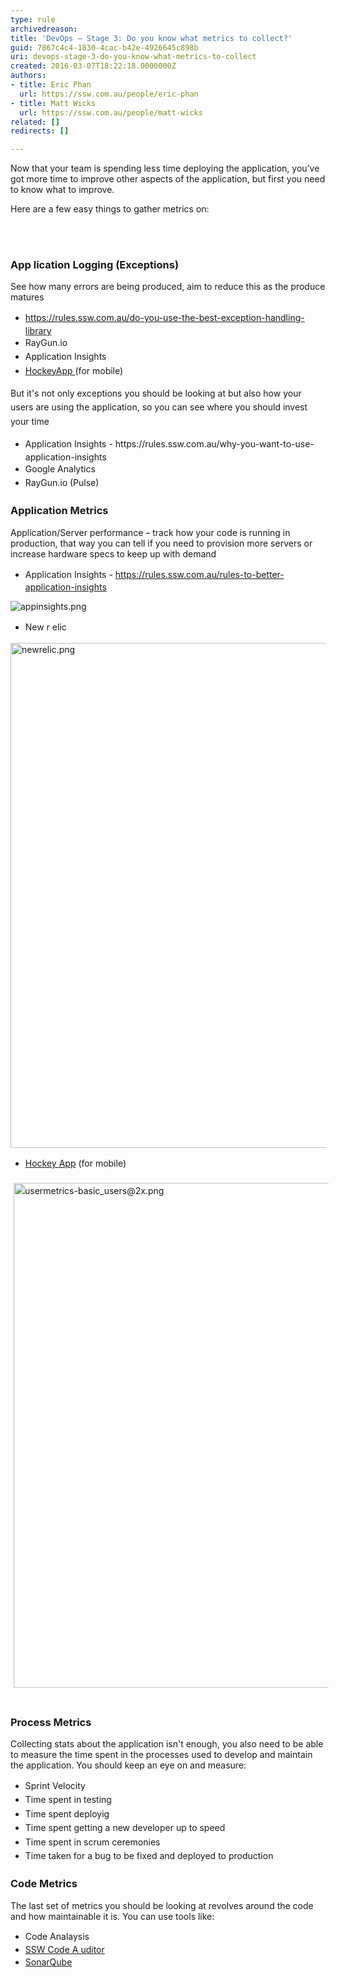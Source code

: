 ```yaml
---
type: rule
archivedreason: 
title: 'DevOps – Stage 3: Do you know what metrics to collect?'
guid: 7867c4c4-1830-4cac-b42e-4926645c898b
uri: devops-stage-3-do-you-know-what-metrics-to-collect
created: 2016-03-07T18:22:18.0000000Z
authors:
- title: Eric Phan
  url: https://ssw.com.au/people/eric-phan
- title: Matt Wicks
  url: https://ssw.com.au/people/matt-wicks
related: []
redirects: []

---
```



<p class="p1">Now that your team is spending less time deploying the application, you’ve got more time to improve other aspects of the application, but first you need to know what to improve.&#160; <br></p><p class="p1">Here are a few easy things to gather metrics on&#58;</p>
<br><excerpt class='endintro'></excerpt><br>
<p></p><h3 class="ssw15-rteElement-H3">App lication Logging (Exceptions)</h3><p class="ssw15-rteElement-P">See how many errors are being produced, aim to reduce this as the produce matures</p><p></p><ul><li><a href="/_layouts/15/FIXUPREDIRECT.ASPX?WebId=3dfc0e07-e23a-4cbb-aac2-e778b71166a2&amp;TermSetId=07da3ddf-0924-4cd2-a6d4-a4809ae20160&amp;TermId=8c5a1235-d169-4164-92a1-08812c26fc22" style="line-height&#58;1.6;"><span class="s3"> https&#58;//rules.ssw.com.au/do-you-use-the-best-exception-handling-library</span></a><br></li><li><span style="line-height&#58;1.6;">RayGun.io</span><br></li><li><span style="line-height&#58;1.6;">Application Insights </span><br></li><li><span style="line-height&#58;1.6;"><a href="https&#58;//www.hockeyapp.net/">HockeyApp </a>(for mobile)</span></li></ul><p></p><p><span style="line-height&#58;1.6;">But it's not only exceptions you should be looking at but also how your users are using the application, so you can&#160;see where you should invest your time</span></p><ul><li><span style="line-height&#58;1.6;">Application Insights - https&#58;//rules.ssw.com.au/why-you-want-to-use-application-insights</span><br></li><li><span style="line-height&#58;1.6;">Google Analytics</span><br></li><li><span style="line-height&#58;1.6;">RayGun.io (Pulse)</span></li></ul><p></p><h3 class="ssw15-rteElement-H3">Application Metrics</h3><p>Application/Server performance – track how your code is running in production, that way you can tell if you need to provision more servers or increase hardware specs to keep up with demand</p><p></p><ul><li><span style="line-height&#58;1.6;">A</span><span style="line-height&#58;1.6;">pplic</span><span style="line-height&#58;1.6;">ation Insights - </span><span class="s6" style="line-height&#58;1.6;"><a href="/_layouts/15/FIXUPREDIRECT.ASPX?WebId=3dfc0e07-e23a-4cbb-aac2-e778b71166a2&amp;TermSetId=07da3ddf-0924-4cd2-a6d4-a4809ae20160&amp;TermId=6e9c1f28-fb3e-4a99-bcdf-363378e5da34">https&#58;//rules.ssw.com.au/rules-to-better-application-insights</a></span><br></li></ul><span class="s6"><dl class="image"><dt> <img src="/PublishingImages/appinsights.png" alt="appinsights.png" /> </dt></dl></span><p></p><p></p><ul><li><span style="line-height&#58;1.6;"> New r</span><span style="line-height&#58;1.6;"> </span><span style="line-height&#58;1.6;">elic</span><br></li></ul><dl class="image"><dt> <img src="/PublishingImages/newrelic.png" alt="newrelic.png" style="width&#58;808px;" /> </dt></dl><p></p><ul><li><span style="line-height&#58;1.6;"><a href="https&#58;//www.hockeyapp.net/">Hockey App</a> (for mobile)</span><br></li></ul><p><span style="line-height&#58;1.6;background-color&#58;initial;"><img src="/SiteAssets/what-metrics-to-collect-stage-3/usermetrics-basic_users@2x.png" alt="usermetrics-basic_users@2x.png" style="margin&#58;5px;width&#58;808px;" /> </span>&#160;</p><h3 class="ssw15-rteElement-H3">Process Metrics</h3><p>Collecting stats about the application isn't enough, you also need to be able to measure the time spent in the processes used to develop and maintain the application. You should keep an eye on and measure&#58;<br></p><ul><li><span style="line-height&#58;1.6;"> Sprint Velocity</span><br></li><li><span style="line-height&#58;1.6;">Time spent in testing</span></li><li><span style="line-height&#58;1.6;">Time spent deployig</span></li><li><span style="line-height&#58;1.6;">Time spent getting a new developer up to speed</span></li><li><span style="line-height&#58;1.6;">Time spent in scrum ceremonies</span></li><li><span style="line-height&#58;1.6;">Time taken for a bug to be fixed and deployed to production</span></li></ul><h3 class="ssw15-rteElement-H3">Code Metrics <br></h3><p>The last set of metrics you should be looking at revolves around the code and how maintainable it is. You can use tools like&#58;<br></p><ul><li><span style="line-height&#58;20.8px;">Code Analaysis<br></span></li><li><span style="line-height&#58;20.8px;"><a href="http&#58;//www.codeauditor.com/">SSW Code A uditor</a></span></li><li><span style="line-height&#58;20.8px;"><a href="http&#58;//www.sonarqube.org/">SonarQube</a></span></li></ul><p></p><p></p>



